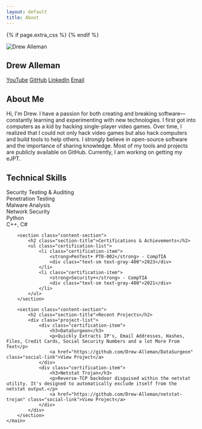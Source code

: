 ```yaml
---
layout: default
title: About
---
```


<div class="page-container">
<head>
  <meta charset="UTF-8">
  <meta name="viewport" content="width=device-width, initial-scale=1.0">
  <title>{{ page.title }}</title>

  <!-- Default CSS -->
  <link rel="stylesheet" href="{{ '/assets/css/about.css' | relative_url }}">

  <!-- Include additional CSS if set in the page's front matter -->
  {% if page.extra_css %}
    <link rel="stylesheet" href="{{ page.extra_css | relative_url }}">
  {% endif %}

</head>
    <main class="about-container">
        <section class="profile-section">
            <img src="{{ '/assets/images/pfp.png' | relative_url }}" alt="Drew Alleman" class="profile-image">
            <div class="profile-info">
                <h1 class="section-title">Drew Alleman</h1>
                <div class="social-links">
                    <a href="https://www.youtube.com/@drewalleman" class="social-link">YouTube</a>
                    <a href="https://github.com/Drew-Alleman" class="social-link">GitHub</a>
                    <a href="https://www.linkedin.com/in/drew-alleman-909352209" class="social-link">LinkedIn</a>
                    <a href="mailto:contact@drewalleman.xyz" class="social-link">Email</a>
                </div>
            </div>
        </section>
        <section class="content-section">
            <h2 class="section-title">About Me</h2>
            <p>Hi, I'm Drew. I have a passion for both creating and breaking software—constantly learning and experimenting with new technologies. I first got into computers as a kid by hacking single-player video games. Over time, I realized that I could not only hack video games but also hack computers and build tools to help others. I strongly believe in open-source software and the importance of sharing knowledge. Most of my tools and projects are publicly available on GitHub. Currently, I am working on getting my eJPT.</p>
        </section>
        <section class="content-section">
            <h2 class="section-title">Technical Skills</h2>
            <div class="skill-grid">
                <div class="skill-item">Security Testing & Auditing</div>
                <div class="skill-item">Penetration Testing</div>
                <div class="skill-item">Malware Analysis</div>
                <div class="skill-item">Network Security</div>
                <div class="skill-item">Python</div>
                <div class="skill-item">C++, C#</div>
            </div>
        </section>

        <section class="content-section">
            <h2 class="section-title">Certifications & Achievements</h2>
            <ul class="certification-list">
                <li class="certification-item">
                    <strong>PenTest+ PT0-002</strong> - CompTIA
                    <div class="text-sm text-gray-400">2023</div>
                </li>
                <li class="certification-item">
                    <strong>Security+</strong> - CompTIA
                    <div class="text-sm text-gray-400">2021</div>
                </li>
            </ul>
        </section>

        <section class="content-section">
            <h2 class="section-title">Recent Projects</h2>
            <div class="project-list">
                <div class="certification-item">
                    <h3>DataSurgeon</h3>
                    <p>Quickly Extracts IP's, Email Addresses, Hashes, Files, Credit Cards, Social Security Numbers and a lot More From Text</p>
                    <a href="https://github.com/Drew-Alleman/DataSurgeon" class="social-link">View Project</a>
                </div>
                <div class="certification-item">
                    <h3>Netstat Trojan</h3>
                    <p>Reverse-TCP backdoor disguised within the netstat utility. It's designed to automatically exclude itself from the netstat output.</p>
                    <a href="https://github.com/Drew-Alleman/netstat-trojan" class="social-link">View Project</a>
                </div>
            </div>
        </section>
    </main>
</div>
